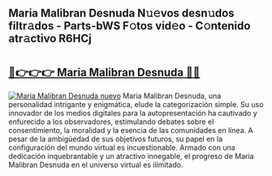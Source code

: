 ## Maria Malibran Desnuda N𝚞𝚎vos desn𝚞dos filtr𝚊dos - Parts-bWS F𝚘tos vid𝚎o - C𝚘ntenido atr𝚊ctivo R6HCj

# <h2><a href="http://mb5ciga.tromn.icu/?c=Maria+Malibran+Desnuda">🔗👉👉👉 Maria Malibran Desnuda 🔗🔗</a></h2>

[![Maria Malibran Desnuda nuevo](https://i.imgur.com/pEAQMta.gif)](http://mb5ciga.tromn.icu/?c=Maria+Malibran+Desnuda)
Maria Malibran Desnuda, una personalidad intrigante y enigmática, elude la categorización simple. Su uso innovador de los medios digitales para la autopresentación ha cautivado y enfurecido a los observadores, estimulando debates sobre el consentimiento, la moralidad y la esencia de las comunidades en línea. A pesar de la ambigüedad de sus objetivos futuros, su papel en la configuración del mundo virtual es incuestionable. Armado con una dedicación inquebrantable y un atractivo innegable, el progreso de Maria Malibran Desnuda en el universo virtual es ilimitado.
